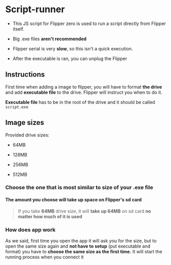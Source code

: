 # Script-runner

- This JS script for Flipper zero is used to run a script directly from Flipper itself.

- Big .exe files **aren't recommended**

- Flipper serial is very **slow**, so this isn't a quick execution. 

- After the executable is ran, you can unplug the Flipper

## Instructions

First time when adding a image to flipper, you will have to format **the drive** and add **executable file** to the drive. Flipper will instruct you when to do it.

**Executable file** has to be in the root of the drive and it should be called `script.exe`

## Image sizes

Provided drive sizes:

- 64MB

- 128MB

- 256MB

- 512MB

### Choose the one that is most similar to size of your .exe file

#### The amount you choose will take up space on Flipper's sd card

>If you take **64MB** drive size, it will **take up 64MB** on sd card **no matter how much of it is used**

### How does app work

As we said, first time you open the app it will ask you for the size, but to open the same size again and **not have to setup** (put executable and format) you have to **choose the same size as the first time.** It will start the running process when you connect it

